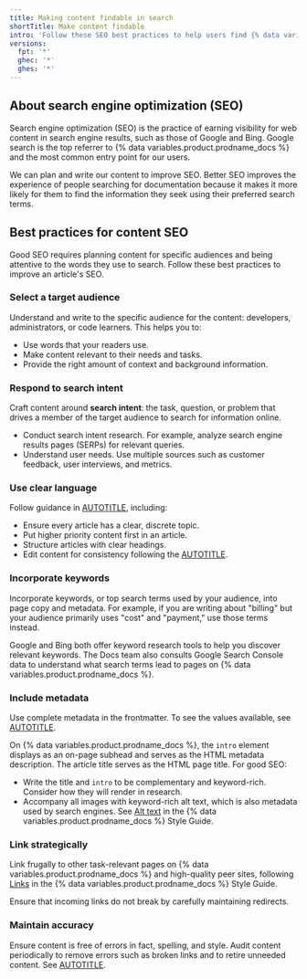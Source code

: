 ```yaml
---
title: Making content findable in search
shortTitle: Make content findable
intro: 'Follow these SEO best practices to help users find {% data variables.product.company_short %} documentation using search engines.'
versions:
  fpt: '*'
  ghec: '*'
  ghes: '*'
---
```


## About search engine optimization (SEO)

Search engine optimization (SEO) is the practice of earning visibility for web content in search engine results, such as those of Google and Bing. Google search is the top referrer to {% data variables.product.prodname_docs %} and the most common entry point for our users.

We can plan and write our content to improve SEO. Better SEO improves the experience of people searching for documentation because it makes it more likely for them to find the information they seek using their preferred search terms.

## Best practices for content SEO

Good SEO requires planning content for specific audiences and being attentive to the words they use to search. Follow these best practices to improve an article's SEO.

### Select a target audience

Understand and write to the specific audience for the content: developers, administrators, or code learners. This helps you to:

* Use words that your readers use.
* Make content relevant to their needs and tasks.
* Provide the right amount of context and background information.

### Respond to search intent

Craft content around **search intent**: the task, question, or problem that drives a member of the target audience to search for information online.

* Conduct search intent research. For example, analyze search engine results pages (SERPs) for relevant queries.
* Understand user needs. Use multiple sources such as customer feedback, user interviews, and metrics.

### Use clear language

Follow guidance in [AUTOTITLE](/contributing/writing-for-github-docs/best-practices-for-github-docs), including:

* Ensure every article has a clear, discrete topic.
* Put higher priority content first in an article.
* Structure articles with clear headings.
* Edit content for consistency following the [AUTOTITLE](/contributing/style-guide-and-content-model/style-guide).

### Incorporate keywords

Incorporate keywords, or top search terms used by your audience, into page copy and metadata. For example, if you are writing about "billing" but your audience primarily uses "cost" and "payment," use those terms instead.

Google and Bing both offer keyword research tools to help you discover relevant keywords. The Docs team also consults Google Search Console data to understand what search terms lead to pages on {% data variables.product.prodname_docs %}.

### Include metadata

Use complete metadata in the frontmatter. To see the values available, see [AUTOTITLE](/contributing/writing-for-github-docs/using-yaml-frontmatter).

On {% data variables.product.prodname_docs %}, the `intro` element displays as an on-page subhead and serves as the HTML metadata description. The article title serves as the HTML page title. For good SEO:

* Write the title and `intro` to be complementary and keyword-rich. Consider how they will render in research.
* Accompany all images with keyword-rich alt text, which is also metadata used by search engines. See [Alt text](/contributing/style-guide-and-content-model/style-guide#alt-text) in the {% data variables.product.prodname_docs %} Style Guide.

### Link strategically

Link frugally to other task-relevant pages on {% data variables.product.prodname_docs %} and high-quality peer sites, following [Links](/contributing/style-guide-and-content-model/style-guide#links) in the {% data variables.product.prodname_docs %} Style Guide.

Ensure that incoming links do not break by carefully maintaining redirects.

### Maintain accuracy

Ensure content is free of errors in fact, spelling, and style. Audit content periodically to remove errors such as broken links and to retire unneeded content. See [AUTOTITLE](/contributing/writing-for-github-docs/configuring-redirects).
